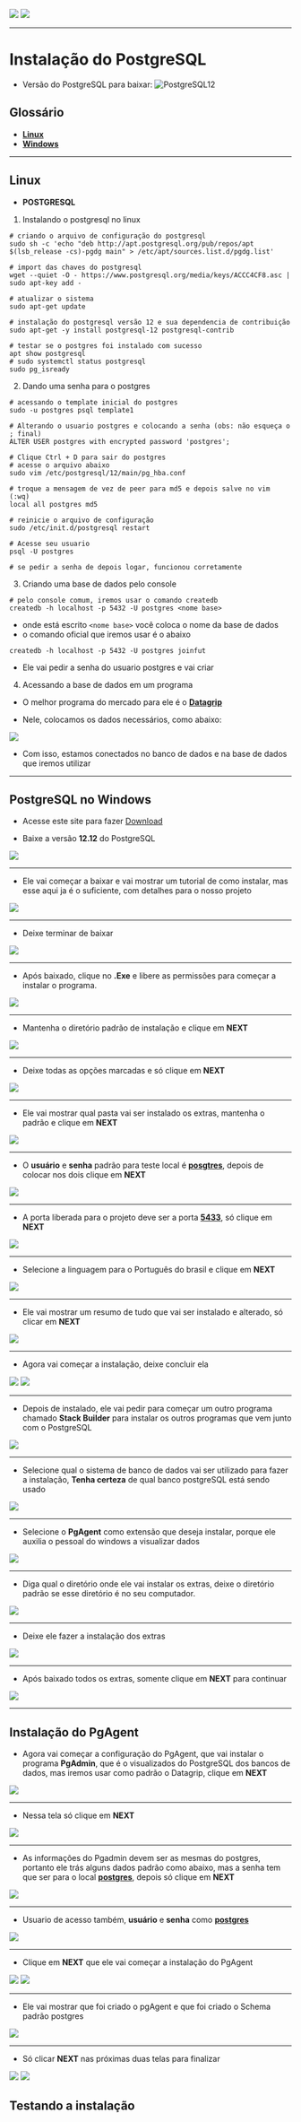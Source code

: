 [![](https://img.shields.io/badge/P%C3%A1gina%20Inicial-323330?style=for-the-badge)](home)
[![](https://img.shields.io/badge/Instala%C3%A7%C3%A3o-323330?style=for-the-badge)](Instalação)

---

# Instalação do PostgreSQL

* Versão do PostgreSQL para baixar: ![PostgreSQL12](https://img.shields.io/badge/PostgreSQL-12-blue)

## Glossário

* [**Linux**](database/postgresql_instalacao#linux)
* [**Windows**](database/postgresql_instalacao#windows)

---

<a name="linux"></a>

## Linux

- **POSTGRESQL**

1) Instalando o postgresql no linux

```shell
# criando o arquivo de configuração do postgresql
sudo sh -c 'echo "deb http://apt.postgresql.org/pub/repos/apt $(lsb_release -cs)-pgdg main" > /etc/apt/sources.list.d/pgdg.list'

# import das chaves do postgresql
wget --quiet -O - https://www.postgresql.org/media/keys/ACCC4CF8.asc | sudo apt-key add -

# atualizar o sistema
sudo apt-get update

# instalação do postgresql versão 12 e sua dependencia de contribuição
sudo apt-get -y install postgresql-12 postgresql-contrib

# testar se o postgres foi instalado com sucesso
apt show postgresql
# sudo systemctl status postgresql
sudo pg_isready
```

2) Dando uma senha para o postgres

```shell
# acessando o template inicial do postgres
sudo -u postgres psql template1

# Alterando o usuario postgres e colocando a senha (obs: não esqueça o ; final)
ALTER USER postgres with encrypted password 'postgres';

# Clique Ctrl + D para sair do postgres
# acesse o arquivo abaixo
sudo vim /etc/postgresql/12/main/pg_hba.conf

# troque a mensagem de vez de peer para md5 e depois salve no vim (:wq)
local all postgres md5

# reinicie o arquivo de configuração
sudo /etc/init.d/postgresql restart

# Acesse seu usuario
psql -U postgres

# se pedir a senha de depois logar, funcionou corretamente
```

3) Criando uma base de dados pelo console

```shell
# pelo console comum, iremos usar o comando createdb
createdb -h localhost -p 5432 -U postgres <nome base>
```

* onde está escrito `<nome base>` você coloca o nome da base de dados
* o comando oficial que iremos usar é o abaixo

```shell
createdb -h localhost -p 5432 -U postgres joinfut
```

* Ele vai pedir a senha do usuario postgres e vai criar

4) Acessando a base de dados em um programa

* O melhor programa do mercado para ele é o [**Datagrip**](https://www.jetbrains.com/datagrip/download/?source=google&medium=cpc&campaign=15034927825&term=datagrip&gclid=Cj0KCQjw9ZGYBhCEARIsAEUXITUIhh1cPnp63OxJKXGRFET-UVxhvsri2Iga3RZm5zSMqvaykbdsqKoaAji3EALw_wcB#section=linux)

* Nele, colocamos os dados necessários, como abaixo:

<img src="../resources/images/installation/conexao_datagrip.png">

* Com isso, estamos conectados no banco de dados e na base de dados que iremos utilizar

---

<a name="windows"></a>

## PostgreSQL no Windows

* Acesse este site para fazer [Download](https://www.enterprisedb.com/downloads/postgres-postgresql-downloads)

* Baixe a versão **12.12** do PostgreSQL 
<img src="resources\images\install_windows\1.png">

---

* Ele vai começar a baixar e vai mostrar um tutorial de como instalar, mas esse aqui ja é o suficiente, com detalhes para o nosso projeto
<img src="resources\images\install_windows\2.png">

---

* Deixe terminar de baixar

<img src="resources\images\install_windows\3.png">

---

* Após baixado, clique no **.Exe** e libere as permissões para começar a instalar o programa. 

<img src="resources\images\install_windows\4.png">

---

* Mantenha o diretório padrão de instalação e clique em **NEXT**

<img src="resources\images\install_windows\5.png">

---

* Deixe todas as opções marcadas e só clique em **NEXT**

<img src="resources\images\install_windows\6.png">

---

* Ele vai mostrar qual pasta vai ser instalado os extras, mantenha o padrão e clique em **NEXT**

<img src="resources\images\install_windows\7.png">

---

* O **usuário** e **senha** padrão para teste local é [**posgtres**](), depois de colocar nos dois clique em **NEXT**

<img src="resources\images\install_windows\8.png">

---

* A porta liberada para o projeto deve ser a porta [**5433**](), só clique em **NEXT**
<img src="resources\images\install_windows\9.png">

---

* Selecione a linguagem para o Português do brasil e clique em **NEXT**

<img src="resources\images\install_windows\10.png">

---

* Ele vai mostrar um resumo de tudo que vai ser instalado e alterado, só clicar em **NEXT**

<img src="resources\images\install_windows\11.png">

---

* Agora vai começar a instalação, deixe concluir ela

<img src="resources\images\install_windows\12.png">
<img src="resources\images\install_windows\13.png">

---

* Depois de instalado, ele vai pedir para começar um outro programa chamado **Stack Builder** para instalar os outros programas que vem junto com o PostgreSQL 

<img src="resources\images\install_windows\14.png">

---

* Selecione qual o sistema de banco de dados vai ser utilizado para fazer a instalação, **Tenha certeza** de qual banco postgreSQL está sendo usado

<img src="resources\images\install_windows\15.png">

---

* Selecione o **PgAgent** como extensão que deseja instalar, porque ele auxilia o pessoal do windows a visualizar dados

<img src="resources\images\install_windows\16.png">

---

* Diga qual o diretório onde ele vai instalar os extras, deixe o diretório padrão se esse diretório é no seu computador.

<img src="resources\images\install_windows\17.png">

---

* Deixe ele fazer a instalação dos extras

<img src="resources\images\install_windows\18.png">

---

* Após baixado todos os extras, somente clique em **NEXT** para continuar 

<img src="resources\images\install_windows\19.png">

---

## Instalação do PgAgent

* Agora vai começar a configuração do PgAgent, que vai instalar o programa **PgAdmin**, que é o visualizados do PostgreSQL dos bancos de dados, mas iremos usar como padrão o Datagrip, clique em **NEXT**

<img src="resources\images\install_windows\20.png">

---

* Nessa tela só clique em **NEXT**

<img src="resources\images\install_windows\21.png">

---

* As informações do Pgadmin devem ser as mesmas do postgres, portanto ele trás alguns dados padrão como abaixo, mas a senha tem que ser para o local [**postgres**](), depois só clique em **NEXT**

<img src="resources\images\install_windows\22.png">

---

* Usuario de acesso também, **usuário** e **senha** como [**postgres**]()

<img src="resources\images\install_windows\23.png">

---

* Clique em **NEXT** que ele vai começar a instalação do PgAgent

<img src="resources\images\install_windows\24.png">
<img src="resources\images\install_windows\25.png">

---

* Ele vai mostrar que foi criado o pgAgent e que foi criado o Schema padrão postgres

<img src="resources\images\install_windows\26.png">

---

* Só clicar **NEXT** nas próximas duas telas para finalizar

<img src="resources\images\install_windows\27.png">
<img src="resources\images\install_windows\28.png">

## Testando a instalação



